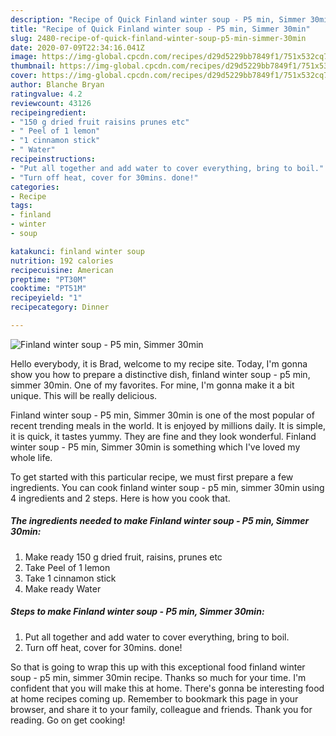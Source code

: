 ```yaml
---
description: "Recipe of Quick Finland winter soup - P5 min, Simmer 30min"
title: "Recipe of Quick Finland winter soup - P5 min, Simmer 30min"
slug: 2480-recipe-of-quick-finland-winter-soup-p5-min-simmer-30min
date: 2020-07-09T22:34:16.041Z
image: https://img-global.cpcdn.com/recipes/d29d5229bb7849f1/751x532cq70/finland-winter-soup-p5-min-simmer-30min-recipe-main-photo.jpg
thumbnail: https://img-global.cpcdn.com/recipes/d29d5229bb7849f1/751x532cq70/finland-winter-soup-p5-min-simmer-30min-recipe-main-photo.jpg
cover: https://img-global.cpcdn.com/recipes/d29d5229bb7849f1/751x532cq70/finland-winter-soup-p5-min-simmer-30min-recipe-main-photo.jpg
author: Blanche Bryan
ratingvalue: 4.2
reviewcount: 43126
recipeingredient:
- "150 g dried fruit raisins prunes etc"
- " Peel of 1 lemon"
- "1 cinnamon stick"
- " Water"
recipeinstructions:
- "Put all together and add water to cover everything, bring to boil."
- "Turn off heat, cover for 30mins. done!"
categories:
- Recipe
tags:
- finland
- winter
- soup

katakunci: finland winter soup 
nutrition: 192 calories
recipecuisine: American
preptime: "PT30M"
cooktime: "PT51M"
recipeyield: "1"
recipecategory: Dinner

---
```



![Finland winter soup - P5 min, Simmer 30min](https://img-global.cpcdn.com/recipes/d29d5229bb7849f1/751x532cq70/finland-winter-soup-p5-min-simmer-30min-recipe-main-photo.jpg)

Hello everybody, it is Brad, welcome to my recipe site. Today, I'm gonna show you how to prepare a distinctive dish, finland winter soup - p5 min, simmer 30min. One of my favorites. For mine, I'm gonna make it a bit unique. This will be really delicious.



Finland winter soup - P5 min, Simmer 30min is one of the most popular of recent trending meals in the world. It is enjoyed by millions daily. It is simple, it is quick, it tastes yummy. They are fine and they look wonderful. Finland winter soup - P5 min, Simmer 30min is something which I've loved my whole life.


To get started with this particular recipe, we must first prepare a few ingredients. You can cook finland winter soup - p5 min, simmer 30min using 4 ingredients and 2 steps. Here is how you cook that.

<!--inarticleads1-->

##### The ingredients needed to make Finland winter soup - P5 min, Simmer 30min:

1. Make ready 150 g dried fruit, raisins, prunes etc
1. Take  Peel of 1 lemon
1. Take 1 cinnamon stick
1. Make ready  Water




<!--inarticleads2-->

##### Steps to make Finland winter soup - P5 min, Simmer 30min:

1. Put all together and add water to cover everything, bring to boil.
1. Turn off heat, cover for 30mins. done!




So that is going to wrap this up with this exceptional food finland winter soup - p5 min, simmer 30min recipe. Thanks so much for your time. I'm confident that you will make this at home. There's gonna be interesting food at home recipes coming up. Remember to bookmark this page in your browser, and share it to your family, colleague and friends. Thank you for reading. Go on get cooking!
